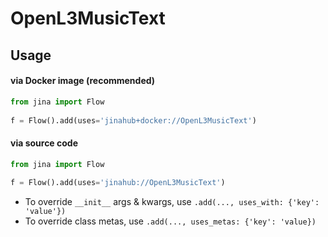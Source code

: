 # OpenL3MusicText


## Usage

#### via Docker image (recommended)

```python
from jina import Flow
	
f = Flow().add(uses='jinahub+docker://OpenL3MusicText')
```

#### via source code

```python
from jina import Flow
	
f = Flow().add(uses='jinahub://OpenL3MusicText')
```

- To override `__init__` args & kwargs, use `.add(..., uses_with: {'key': 'value'})`
- To override class metas, use `.add(..., uses_metas: {'key': 'value})`
